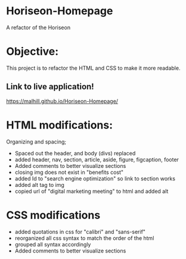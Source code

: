 # Horiseon-Homepage
A refactor of the Horiseon 

# Objective: 
This project is to refactor the HTML and CSS to make it more readable. 

## Link to live application!
https://malhill.github.io/Horiseon-Homepage/

# HTML modifications:
Organizing and spacing; 
* Spaced out the header, and body (divs)
replaced
* added header, nav, section, article, aside, figure, figcaption, footer
* Added comments to better visualize sections 
* closing img does not exist in "benefits cost"
* added Id to "search engine optimization" so link to section works
* added alt tag to img
* copied url of "digital marketing meeting" to html and added alt

# CSS modifications
* added quotations in css for "calibri" and "sans-serif"
* reorganized all css syntax to match the order of the html
* grouped all syntax accordingly
* Added comments to better visualize sections 
